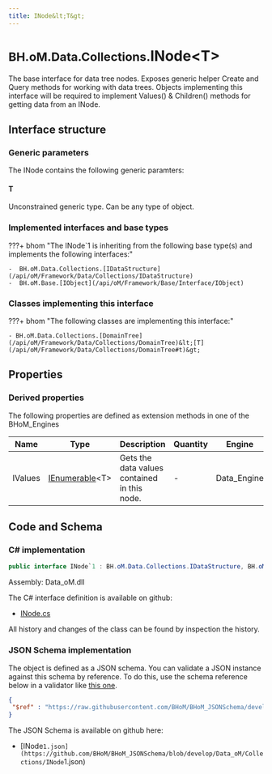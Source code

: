 ```yaml
---
title: INode&lt;T&gt;
---
```


# <small>BH.oM.Data.Collections.</small>**INode&lt;T&gt;**

The base interface for data tree nodes. Exposes generic helper Create and Query methods for working with data trees. Objects implementing this interface will be required to implement Values() &amp; Children() methods for getting data from an INode.

## Interface structure

### Generic parameters

The INode contains the following generic paramters:

#### T

Unconstrained generic type. Can be any type of object.

### Implemented interfaces and base types

???+ bhom "The INode`1 is inheriting from the following base type(s) and implements the following interfaces:"

    -  BH.oM.Data.Collections.[IDataStructure](/api/oM/Framework/Data/Collections/IDataStructure)
    -  BH.oM.Base.[IObject](/api/oM/Framework/Base/Interface/IObject)


### Classes implementing this interface

???+ bhom "The following classes are implementing this interface:"

    - BH.oM.Data.Collections.[DomainTree](/api/oM/Framework/Data/Collections/DomainTree)&lt;[T](/api/oM/Framework/Data/Collections/DomainTree#t)&gt;


## Properties

### Derived properties

The following properties are defined as extension methods in one of the BHoM_Engines

| Name             | Type             | Description      | Quantity         | Engine           |
|------------------|------------------|------------------|------------------|------------------|
| IValues | [IEnumerable](https://learn.microsoft.com/en-us/dotnet/api/System.Collections.Generic.IEnumerable-1?view=netstandard-2.0)&lt;T&gt; | Gets the data values contained in this node. | - | Data_Engine |


## Code and Schema

### C# implementation

``` C# title="C#"
public interface INode`1 : BH.oM.Data.Collections.IDataStructure, BH.oM.Base.IObject
```

Assembly: Data_oM.dll

The C# interface definition is available on github:

- [INode.cs](https://github.com/BHoM/BHoM/blob/develop/Data_oM/Collections\Node.cs)

All history and changes of the class can be found by inspection the history.
### JSON Schema implementation

The object is defined as a JSON schema. You can validate a JSON instance against this schema by reference. To do this, use the schema reference below in a validator like [this one](https://www.jsonschemavalidator.net/).

``` json title="JSON Schema"
{
 "$ref" : "https://raw.githubusercontent.com/BHoM/BHoM_JSONSchema/develop/Data_oM/Collections/INode`1.json"
}
```

The JSON Schema is available on github here:

- [INode`1.json](https://github.com/BHoM/BHoM_JSONSchema/blob/develop/Data_oM/Collections/INode`1.json)
